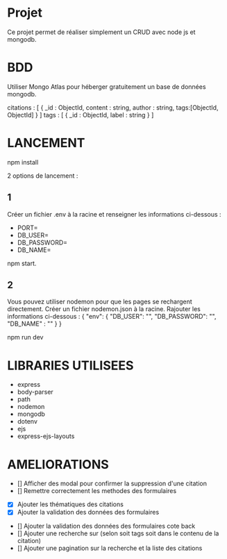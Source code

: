 # Projet
Ce projet permet de réaliser simplement un CRUD avec node js et mongodb.

# BDD
Utiliser Mongo Atlas pour héberger gratuitement un base de données mongodb.

citations : [
    {
        _id : ObjectId,
        content : string,
        author : string,
        tags:[ObjectId, ObjectId]
    }
]
tags : [
    {
        _id : ObjectId,
        label : string
    }
]
# LANCEMENT

npm install

2 options de lancement :

## 1
Créer un fichier .env à la racine et renseigner les informations ci-dessous : 
- PORT=
- DB_USER=
- DB_PASSWORD=
- DB_NAME=

npm start.

## 2
Vous pouvez utiliser nodemon pour que les pages se rechargent directement.
Créer un fichier nodemon.json à la racine.
Rajouter les informations ci-dessous :
{
    "env": {
        "DB_USER": "",
        "DB_PASSWORD": "",
        "DB_NAME" : ""
    }
}

npm run dev
# LIBRARIES UTILISEES
- express
- body-parser
- path
- nodemon
- mongodb
- dotenv
- ejs
- express-ejs-layouts

# AMELIORATIONS
- [] Afficher des modal pour confirmer la suppression d'une citation
- [] Remettre correctement les methodes des formulaires
- [x] Ajouter les thématiques des citations
- [x] Ajouter la validation des données des formulaires
- [] Ajouter la validation des données des formulaires cote back
- [] Ajouter une recherche sur (selon soit tags soit dans le contenu de la citation)
- [] Ajouter une pagination sur la recherche et la liste des citations